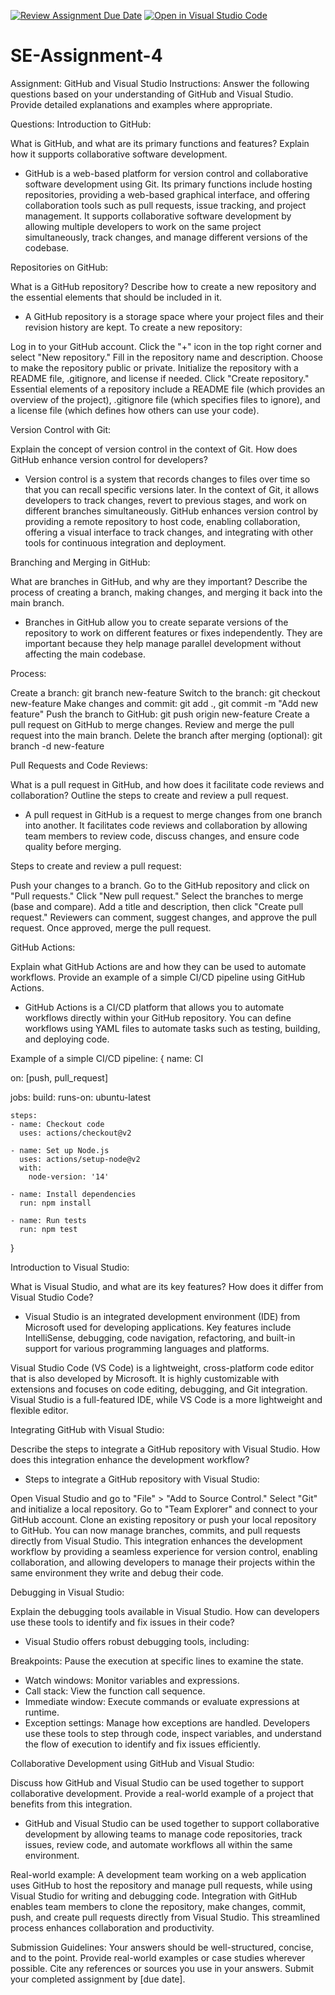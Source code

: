 [![Review Assignment Due Date](https://classroom.github.com/assets/deadline-readme-button-22041afd0340ce965d47ae6ef1cefeee28c7c493a6346c4f15d667ab976d596c.svg)](https://classroom.github.com/a/GvXCZgfk)
[![Open in Visual Studio Code](https://classroom.github.com/assets/open-in-vscode-2e0aaae1b6195c2367325f4f02e2d04e9abb55f0b24a779b69b11b9e10269abc.svg)](https://classroom.github.com/online_ide?assignment_repo_id=15510134&assignment_repo_type=AssignmentRepo)
# SE-Assignment-4
Assignment: GitHub and Visual Studio
Instructions:
Answer the following questions based on your understanding of GitHub and Visual Studio. Provide detailed explanations and examples where appropriate.

Questions:
Introduction to GitHub:

What is GitHub, and what are its primary functions and features? Explain how it supports collaborative software development.
- GitHub is a web-based platform for version control and collaborative software development using Git. Its primary functions include hosting repositories, providing a web-based graphical interface, and offering collaboration tools such as pull requests, issue tracking, and project management. It supports collaborative software development by allowing multiple developers to work on the same project simultaneously, track changes, and manage different versions of the codebase.

Repositories on GitHub:

What is a GitHub repository? Describe how to create a new repository and the essential elements that should be included in it.
- A GitHub repository is a storage space where your project files and their revision history are kept. To create a new repository:

Log in to your GitHub account.
Click the "+" icon in the top right corner and select "New repository."
Fill in the repository name and description.
Choose to make the repository public or private.
Initialize the repository with a README file, .gitignore, and license if needed.
Click "Create repository."
Essential elements of a repository include a README file (which provides an overview of the project), .gitignore file (which specifies files to ignore), and a license file (which defines how others can use your code).

Version Control with Git:

Explain the concept of version control in the context of Git. How does GitHub enhance version control for developers?
- Version control is a system that records changes to files over time so that you can recall specific versions later. In the context of Git, it allows developers to track changes, revert to previous stages, and work on different branches simultaneously. GitHub enhances version control by providing a remote repository to host code, enabling collaboration, offering a visual interface to track changes, and integrating with other tools for continuous integration and deployment.

Branching and Merging in GitHub:

What are branches in GitHub, and why are they important? Describe the process of creating a branch, making changes, and merging it back into the main branch.
- Branches in GitHub allow you to create separate versions of the repository to work on different features or fixes independently. They are important because they help manage parallel development without affecting the main codebase.

Process:

Create a branch: git branch new-feature
Switch to the branch: git checkout new-feature
Make changes and commit: git add ., git commit -m "Add new feature"
Push the branch to GitHub: git push origin new-feature
Create a pull request on GitHub to merge changes.
Review and merge the pull request into the main branch.
Delete the branch after merging (optional): git branch -d new-feature

Pull Requests and Code Reviews:

What is a pull request in GitHub, and how does it facilitate code reviews and collaboration? Outline the steps to create and review a pull request.
- A pull request in GitHub is a request to merge changes from one branch into another. It facilitates code reviews and collaboration by allowing team members to review code, discuss changes, and ensure code quality before merging.

Steps to create and review a pull request:

Push your changes to a branch.
Go to the GitHub repository and click on "Pull requests."
Click "New pull request."
Select the branches to merge (base and compare).
Add a title and description, then click "Create pull request."
Reviewers can comment, suggest changes, and approve the pull request.
Once approved, merge the pull request.

GitHub Actions:

Explain what GitHub Actions are and how they can be used to automate workflows. Provide an example of a simple CI/CD pipeline using GitHub Actions.
- GitHub Actions is a CI/CD platform that allows you to automate workflows directly within your GitHub repository. You can define workflows using YAML files to automate tasks such as testing, building, and deploying code.

Example of a simple CI/CD pipeline:
{
    name: CI

on: [push, pull_request]

jobs:
  build:
    runs-on: ubuntu-latest

    steps:
    - name: Checkout code
      uses: actions/checkout@v2
    
    - name: Set up Node.js
      uses: actions/setup-node@v2
      with:
        node-version: '14'

    - name: Install dependencies
      run: npm install

    - name: Run tests
      run: npm test

}

Introduction to Visual Studio:

What is Visual Studio, and what are its key features? How does it differ from Visual Studio Code?
- Visual Studio is an integrated development environment (IDE) from Microsoft used for developing applications. Key features include IntelliSense, debugging, code navigation, refactoring, and built-in support for various programming languages and platforms.

Visual Studio Code (VS Code) is a lightweight, cross-platform code editor that is also developed by Microsoft. It is highly customizable with extensions and focuses on code editing, debugging, and Git integration. Visual Studio is a full-featured IDE, while VS Code is a more lightweight and flexible editor.

Integrating GitHub with Visual Studio:

Describe the steps to integrate a GitHub repository with Visual Studio. How does this integration enhance the development workflow?
- Steps to integrate a GitHub repository with Visual Studio:

Open Visual Studio and go to "File" > "Add to Source Control."
Select "Git" and initialize a local repository.
Go to "Team Explorer" and connect to your GitHub account.
Clone an existing repository or push your local repository to GitHub.
You can now manage branches, commits, and pull requests directly from Visual Studio.
This integration enhances the development workflow by providing a seamless experience for version control, enabling collaboration, and allowing developers to manage their projects within the same environment they write and debug their code.

Debugging in Visual Studio:

Explain the debugging tools available in Visual Studio. How can developers use these tools to identify and fix issues in their code?
- Visual Studio offers robust debugging tools, including:

Breakpoints: Pause the execution at specific lines to examine the state.
- Watch windows: Monitor variables and expressions.
- Call stack: View the function call sequence.
- Immediate window: Execute commands or evaluate expressions at runtime.
- Exception settings: Manage how exceptions are handled.
Developers use these tools to step through code, inspect variables, and understand the flow of execution to identify and fix issues efficiently.

Collaborative Development using GitHub and Visual Studio:

Discuss how GitHub and Visual Studio can be used together to support collaborative development. Provide a real-world example of a project that benefits from this integration.
- GitHub and Visual Studio can be used together to support collaborative development by allowing teams to manage code repositories, track issues, review code, and automate workflows all within the same environment.

Real-world example:
A development team working on a web application uses GitHub to host the repository and manage pull requests, while using Visual Studio for writing and debugging code. Integration with GitHub enables team members to clone the repository, make changes, commit, push, and create pull requests directly from Visual Studio. This streamlined process enhances collaboration and productivity.



Submission Guidelines:
Your answers should be well-structured, concise, and to the point.
Provide real-world examples or case studies wherever possible.
Cite any references or sources you use in your answers.
Submit your completed assignment by [due date].

